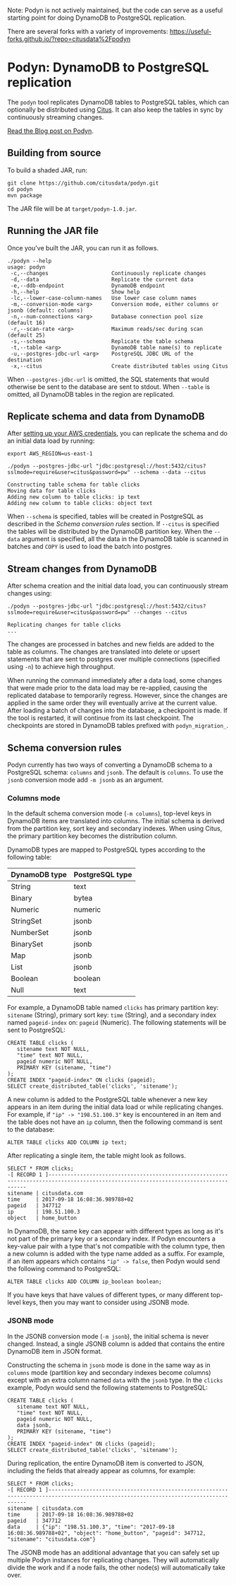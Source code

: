 Note: Podyn is not actively maintained, but the code can serve as a useful starting point for doing DynamoDB to PostgreSQL replication. 

There are several forks with a variety of improvements: https://useful-forks.github.io/?repo=citusdata%2Fpodyn

# Podyn: DynamoDB to PostgreSQL replication

The `podyn` tool replicates DynamoDB tables to PostgreSQL tables, which can optionally be distributed using [Citus](https://www.citusdata.com/product). It can also keep the tables in sync by continuously streaming changes.

[Read the Blog post on Podyn](https://www.citusdata.com/blog/2017/09/22/dynamodb-to-postgres-replication/).

## Building from source

To build a shaded JAR, run:

```
git clone https://github.com/citusdata/podyn.git
cd podyn
mvn package
```

The JAR file will be at `target/podyn-1.0.jar`.

## Running the JAR file

Once you've built the JAR, you can run it as follows.

```
./podyn --help
usage: podyn
 -c,--changes                    Continuously replicate changes
 -d,--data                       Replicate the current data
 -e,--ddb-endpoint               DynamoDB endpoint
 -h,--help                       Show help
 -lc,--lower-case-column-names   Use lower case column names
 -m,--conversion-mode <arg>      Conversion mode, either columns or jsonb (default: columns)
 -n,--num-connections <arg>      Database connection pool size (default 16)
 -r,--scan-rate <arg>            Maximum reads/sec during scan (default 25)
 -s,--schema                     Replicate the table schema
 -t,--table <arg>                DynamoDB table name(s) to replicate
 -u,--postgres-jdbc-url <arg>    PostgreSQL JDBC URL of the destination
 -x,--citus                      Create distributed tables using Citus
```

When `--postgres-jdbc-url` is omitted, the SQL statements that would otherwise be sent to the database are sent to stdout. When `--table` is omitted, all DynamoDB tables in the region are replicated.

## Replicate schema and data from DynamoDB

After [setting up your AWS credentials](http://docs.aws.amazon.com/sdk-for-java/v1/developer-guide/credentials.html#credentials-default), you can replicate the schema and do an initial data load by running:

```
export AWS_REGION=us-east-1

./podyn --postgres-jdbc-url "jdbc:postgresql://host:5432/citus?sslmode=require&user=citus&password=pw" --schema --data --citus

Constructing table schema for table clicks
Moving data for table clicks
Adding new column to table clicks: ip text
Adding new column to table clicks: object text
```

When `--schema` is specified, tables will be created in PostgreSQL as described in the *Schema conversion rules* section. If `--citus` is specified the tables will be distributed by the DynamoDB partition key. When the `--data` argument is specified, all the data in the DynamoDB table is scanned in batches and `COPY` is used to load the batch into postgres.

## Stream changes from DynamoDB

After schema creation and the initial data load, you can continuously stream changes using:

```
./podyn --postgres-jdbc-url "jdbc:postgresql://host:5432/citus?sslmode=require&user=citus&password=pw" --changes --citus

Replicating changes for table clicks
...
```

The changes are processed in batches and new fields are added to the table as columns. The changes are translated into delete  or upsert statements that are sent to postgres over multiple connections (specified using `-n`) to achieve high throughput.

When running the command immediately after a data load, some changes that were made prior to the data load may be re-applied, causing the replicated database to temporarily regress. However, since the changes are applied in the same order they will eventually arrive at the current value. After loading a batch of changes into the database, a checkpoint is made. If the tool is restarted, it will continue from its last checkpoint. The checkpoints are stored in DynamoDB tables prefixed with `podyn_migration_`. 

## Schema conversion rules

Podyn currently has two ways of converting a DynamoDB schema to a PostgreSQL schema: `columns` and `jsonb`. The default is `columns`. To use the `jsonb` conversion mode add `-m jsonb` as an argument.

### Columns mode

In the default schema conversion mode (`-m columns`), top-level keys in DynamoDB items are translated into columns. The initial schema is derived from the partition key, sort key and secondary indexes. When using Citus, the primary partition key becomes the distribution column.

DynamoDB types are mapped to PostgreSQL types according to the following table:

| DynamoDB type | PostgreSQL type |
| ------------- | --------------- |
| String        | text            |
| Binary        | bytea           |
| Numeric       | numeric         |
| StringSet     | jsonb           |
| NumberSet     | jsonb           |
| BinarySet     | jsonb           |
| Map           | jsonb           |
| List          | jsonb           |
| Boolean       | boolean         |
| Null          | text            |

For example, a DynamoDB table named `clicks` has primary partition key: `sitename` (String), primary sort key: `time` (String), and a secondary index named `pageid-index` on: `pageid` (Numeric). The following statements will be sent to PostgreSQL:

```
CREATE TABLE clicks (
   sitename text NOT NULL,
   "time" text NOT NULL,
   pageid numeric NOT NULL,
   PRIMARY KEY (sitename, "time")
);
CREATE INDEX "pageid-index" ON clicks (pageid);
SELECT create_distributed_table('clicks', 'sitename');
```

A new column is added to the PostgreSQL table whenever a new key appears in an item during the initial data load or while replicating changes. For example, if `"ip" -> "198.51.100.3"` key is encountered in an item and the table does not have an `ip` column, then the following command is sent to the database:

```
ALTER TABLE clicks ADD COLUMN ip text;
```

After replicating a single item, the table might look as follows.

```
SELECT * FROM clicks;
-[ RECORD 1 ]-------------------------------------------------------------------------------------------------------------------------------------
sitename | citusdata.com
time     | 2017-09-18 16:08:36.989788+02
pageid   | 347712
ip       | 198.51.100.3
object   | home_button
```

In DynamoDB, the same key can appear with different types as long as it's not part of the primary key or a secondary index. If Podyn encounters a key-value pair with a type that's not compatible with the column type, then a new column is added with the type name added as a suffix. For example, if an item appears which contains `"ip" -> false`, then Podyn would send the following command to PostgreSQL:

```
ALTER TABLE clicks ADD COLUMN ip_boolean boolean;
```

If you have keys that have values of different types, or many different top-level keys, then you may want to consider using JSONB mode.

### JSONB mode

In the JSONB conversion mode (`-m jsonb`), the initial schema is never changed. Instead, a single JSONB column is added that  contains the entire DynamoDB item in JSON format.

Constructing the schema in `jsonb` mode is done in the same way as in `columns` mode (partition key and secondary indexes become columns) except with an extra column named `data` with the `jsonb` type. In the `clicks` example, Podyn would send the following statements to PostgreSQL:

```
CREATE TABLE clicks (
   sitename text NOT NULL,
   "time" text NOT NULL,
   pageid numeric NOT NULL,
   data jsonb,
   PRIMARY KEY (sitename, "time")
);
CREATE INDEX "pageid-index" ON clicks (pageid);
SELECT create_distributed_table('clicks', 'sitename');
```

During replication, the entire DynamoDB item is converted to JSON, including the fields that already appear as columns, for example:

```
SELECT * FROM clicks;
-[ RECORD 1 ]-------------------------------------------------------------------------------------------------------------------------------------
sitename | citusdata.com
time     | 2017-09-18 16:08:36.989788+02
pageid   | 347712
data     | {"ip": "198.51.100.3", "time": "2017-09-18 16:08:36.989788+02", "object": "home_button", "pageid": 347712, "sitename": "citusdata.com"}
```

The JSONB mode has an additional advantage that you can safely set up multiple Podyn instances for replicating changes. They will automatically divide the work and if a node fails, the other node(s) will automatically take over.
